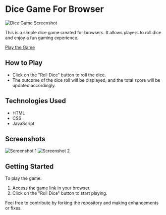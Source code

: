 # Dice Game For Browser

![Dice Game Screenshot](insert_link_to_screenshot_here)

This is a simple dice game created for browsers. It allows players to roll dice and enjoy a fun gaming experience.

[Play the Game](https://yalcinkurt89.github.io/dice_game_for_browser/index.html)

## How to Play

- Click on the "Roll Dice" button to roll the dice.
- The outcome of the dice roll will be displayed, and the total score will be updated accordingly.

## Technologies Used

- HTML
- CSS
- JavaScript

## Screenshots

![Screenshot 1](insert_link_to_screenshot_1_here)
![Screenshot 2](insert_link_to_screenshot_2_here)

## Getting Started

To play the game:
1. Access the [game link](https://yalcinkurt89.github.io/dice_game_for_browser/index.html) in your browser.
2. Click on the "Roll Dice" button to start playing.

Feel free to contribute by forking the repository and making enhancements or fixes.